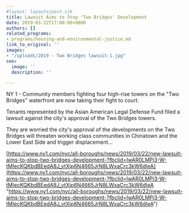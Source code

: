 ```yaml
---
#layout: layouts/post.njk
title: Lawsuit Aims to Stop 'Two Bridges' Development
date: 2019-03-22T17:00:00+0000
authors: []
related_programs:
- programs/housing-and-environmental-justice.md
link_to_original: ''
images:
- "/uploads/2019 - Two Bridges lawsuit-1.jpg"
seo:
  image: ''
  description: ''

---
```

NY 1 - Community members fighting four high-rise towers on the "Two Bridges" waterfront are now taking their fight to court.

Tenants represented by the Asian American Legal Defense Fund filed a lawsuit against the city's approval of the Two Bridges towers.

They are worried the city's approval of the developments on the Two Bridges will threaten working class communities in Chinatown and the Lower East Side and trigger displacement...  
  
[https://www.ny1.com/nyc/all-boroughs/news/2019/03/22/new-lawsuit-aims-to-stop-two-bridges-development-?fbclid=IwAR0LMPi3-W-tMIecKQKbdBEedA8J_vtXip6N4665JrN8LWxaCrc3kW6dIeA](https://www.ny1.com/nyc/all-boroughs/news/2019/03/22/new-lawsuit-aims-to-stop-two-bridges-development-?fbclid=IwAR0LMPi3-W-tMIecKQKbdBEedA8J_vtXip6N4665JrN8LWxaCrc3kW6dIeA "https://www.ny1.com/nyc/all-boroughs/news/2019/03/22/new-lawsuit-aims-to-stop-two-bridges-development-?fbclid=IwAR0LMPi3-W-tMIecKQKbdBEedA8J_vtXip6N4665JrN8LWxaCrc3kW6dIeA")